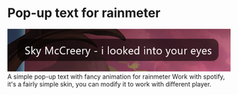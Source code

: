 # Pop-up text for rainmeter
![alt text](https://github.com/callmeEthan/Popuptext/blob/main/Thumbnail.png?raw=true)
A simple pop-up text with fancy animation for rainmeter
Work with spotify, it's a fairly simple skin, you can modify it to work with different player.
